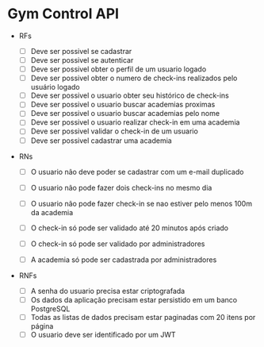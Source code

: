 # Gym Control API

- RFs
    - [ ] Deve ser possivel se cadastrar
    - [ ] Deve ser possivel se autenticar
    - [ ] Deve ser possivel obter o perfil de um usuario logado
    - [ ] Deve ser possivel obter o numero de check-ins realizados pelo usuário logado
    - [ ] Deve ser possivel o usuario obter seu histórico de check-ins
    - [ ] Deve ser possivel o usuario buscar academias proximas
    - [ ] Deve ser possivel o usuario buscar academias pelo nome
    - [ ] Deve ser possivel o usuario realizar check-in em uma academia
    - [ ] Deve ser possivel validar o check-in de um usuario
    - [ ] Deve ser possivel cadastrar uma academia

- RNs

    - [ ] O usuario não deve poder se cadastrar com um e-mail duplicado
    - [ ] O usuario não pode fazer dois check-ins no mesmo dia
    - [ ] O usuario não pode fazer check-in se nao estiver pelo menos 100m da academia
    - [ ] O check-in só pode ser validado até 20 minutos após criado
    - [ ] O check-in só pode ser validado por administradores
    - [ ] A academia só pode ser cadastrada por administradores


- RNFs

    - [ ] A senha do usuario precisa estar criptografada
    - [ ] Os dados da aplicação precisam estar persistido em um banco PostgreSQL
    - [ ] Todas as listas de dados precisam estar paginadas com 20 itens por página
    - [ ] O usuario deve ser identificado por um JWT